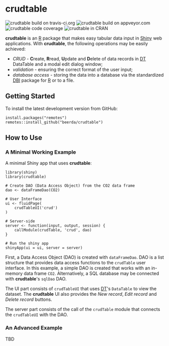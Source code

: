# crudtable

![crudtable build on travis-ci.org](https://travis-ci.org/beerda/crudtable.svg?branch=master)
![crudtable build on appveyor.com](https://ci.appveyor.com/api/projects/status/github/beerda/crudtable?branch=master&amp;svg=true)
![crudtable code coverage](https://codecov.io/gh/beerda/crudtable/branch/master/graph/badge.svg)
![crudtable in CRAN](http://www.r-pkg.org/badges/version/crudtable)

**crudtable** is an [R](https://www.r-project.org/) package that makes easy tabular data input in
[Shiny](https://shiny.rstudio.com/) web applications. With **crudtable**, the following operations
may be easily achieved:

* *CRUD* - **C**reate, **R**read, **U**pdate and **D**elete of data records in
  [DT](https://cran.r-project.org/web/packages/DT/index.html) DataTable and a modal edit dialog
  window;
* *validation* - ensuring the correct format of the user input;
* *database access* - storing the data into a database via the standardized [DBI](https://www.r-dbi.org/) package
  for [R](https://www.r-project.org/) or to a file.
  
  

## Getting Started

To install the latest development version from GitHub:

```
install.packages("remotes")
remotes::install_github("beerda/crudtable")
```


## How to Use

### A Minimal Working Example

A minimal Shiny app that uses **crudtable**:

```
library(shiny)
library(crudtable)

# Create DAO (Data Access Object) from the CO2 data frame
dao <- dataFrameDao(CO2)

# User Interface
ui <- fluidPage(
    crudTableUI('crud')
)

# Server-side
server <- function(input, output, session) {
    callModule(crudTable, 'crud', dao)
}

# Run the shiny app
shinyApp(ui = ui, server = server)
```

First, a Data Access Object (DAO) is created with `dataFrameDao`.
DAO is a list structure that provides data access functions to the `crudTable` user interface.
In this example, a simple DAO is created that works with an in-memory data frame `CO2`. 
Alternatively, a SQL database may be connected with **crudtable**'s `sqlDao` DAO.

The UI part consists of `crudTableUI` that uses
[DT](https://cran.r-project.org/web/packages/DT/index.html)'s `DataTable` to view the dataset.
The **crudtable** UI also provides the *New record*, *Edit record* and *Delete record* buttons.

The server part consists of the call of the `crudTable` module that connects the `crudTableUI`
with the DAO.



### An Advanced Example

TBD
